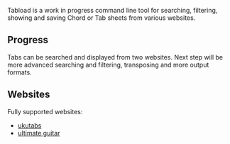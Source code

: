 Tabload is a work in progress command line tool for searching, filtering, showing and saving Chord or Tab sheets from various websites.

## Progress
Tabs can be searched and displayed from two websites. Next step will be more advanced searching and filtering, transposing and more output formats.

## Websites
Fully supported websites:
* [ukutabs](https://ukutabs.com)
* [ultimate guitar](https://www.ultimate-guitar.com/)
